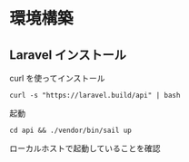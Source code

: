 # 環境構築

## Laravel インストール

curl を使ってインストール

```
curl -s "https://laravel.build/api" | bash
```

起動

```
cd api && ./vendor/bin/sail up
```

ローカルホストで起動していることを確認
